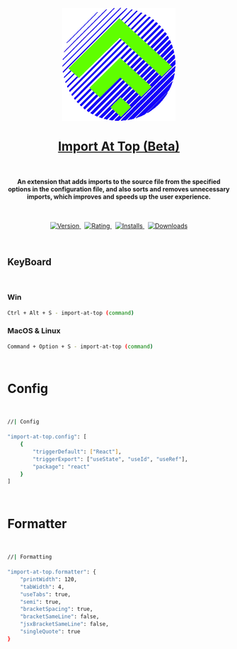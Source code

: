 <h1 align="center">
   <a href="https://marketplace.visualstudio.com/items?itemName=kah3vich.import-at-top">
        <br/>
        <img src="https://raw.githubusercontent.com/kah3vich/Import-At-Top/master/assets/logo.png" alt="logo" width="256">
        <br/>
        <br/>
        Import At Top (Beta)
        <br/>
        <br/>
    </a>
</h1>

<h4 align="center">An extension that adds imports to the source file from the specified options in the configuration file, and also sorts and removes unnecessary imports, which improves and speeds up the user experience.</h4>

<br/>

<p align="center">
    <a href="https://marketplace.visualstudio.com/items?itemName=kah3vich.import-at-top">
        <img src="https://vsmarketplacebadges.dev/version-short/kah3vich.import-at-top.svg?style=for-the-badge&colorA=252526&colorB=43A047&label=VERSION" alt="Version">
    </a>&nbsp;
    <a href="https://marketplace.visualstudio.com/items?itemName=kah3vich.import-at-top">
        <img src="https://vsmarketplacebadges.dev/rating-short/kah3vich.import-at-top.svg?style=for-the-badge&colorA=252526&colorB=43A047&label=Rating" alt="Rating">
    </a>&nbsp;
    <a href="https://marketplace.visualstudio.com/items?itemName=kah3vich.import-at-top">
        <img src="https://vsmarketplacebadges.dev/installs-short/kah3vich.import-at-top.svg?style=for-the-badge&colorA=252526&colorB=43A047&label=Installs" alt="Installs">
    </a>&nbsp;
    <a href="https://marketplace.visualstudio.com/items?itemName=kah3vich.import-at-top">
        <img src="https://vsmarketplacebadges.dev/downloads-short/kah3vich.import-at-top.svg?style=for-the-badge&colorA=252526&colorB=43A047&label=Downloads" alt="Downloads">
    </a>
</p>

<br/>

## KeyBoard

<br/>

### Win

```bash
Ctrl + Alt + S - import-at-top (command)
```

### MacOS & Linux

```bash
Command + Option + S - import-at-top (command)
```

<br/>

# Config

<br/>

```bash
//| Config

"import-at-top.config": [
	{
		"triggerDefault": ["React"],
		"triggerExport": ["useState", "useId", "useRef"],
		"package": "react"
	}
]
```

<br/>

# Formatter

<br/>

```bash
//| Formatting

"import-at-top.formatter": {
	"printWidth": 120,
	"tabWidth": 4,
	"useTabs": true,
	"semi": true,
	"bracketSpacing": true,
	"bracketSameLine": false,
	"jsxBracketSameLine": false,
	"singleQuote": true
}
```
